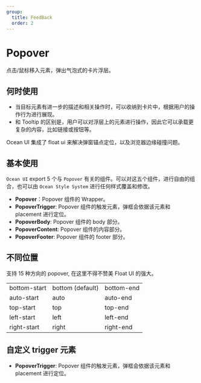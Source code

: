 ```yaml
---
group:
  title: FeedBack
  order: 2
---
```


# Popover

点击/鼠标移入元素，弹出气泡式的卡片浮层。

## 何时使用

- 当目标元素有进一步的描述和相关操作时，可以收纳到卡片中，根据用户的操作行为进行展现。
- 和 Tooltip 的区别是，用户可以对浮层上的元素进行操作，因此它可以承载更复杂的内容，比如链接或按钮等。

Ocean UI 集成了 float ui 来解决弹窗锚点定位，以及浏览器边缘碰撞问题。

## 基本使用

`Ocean UI` export 5 个与 `Popover` 有关的组件。可以对这五个组件，进行自由的组合，也可以由 `Ocean Style System` 进行任何样式覆盖和修改。

- **Popover**：Popover 组件的 Wrapper。
- **PopoverTrigger**: Popover 组件的触发元素，弹框会依据该元素和 placement 进行定位。
- **PopoverBody**: Popover 组件的 body 部分。
- **PopoverContent**: Popover 组件的内容部分。
- **PopoverFooter**: Popover 组件的 footer 部分。

<code src="./document/basic.tsx"></code>

## 不同位置

支持 15 种方向的 popover, 在这里不得不赞美 Float UI 的强大。

|              |                  |            |
| ------------ | ---------------- | ---------- |
| bottom-start | bottom (default) | bottom-end |
| auto-start   | auto             | auto-end   |
| top-start    | top              | top-end    |
| left-start   | left             | left-end   |
| right-start  | right            | right-end  |

<code src="./document/placement.tsx"></code>

## 自定义 trigger 元素

- **PopoverTrigger**: Popover 组件的触发元素，弹框会依据该元素和 placement 进行定位。

<code src="./document/input.tsx"> </code>
